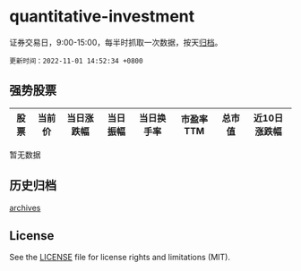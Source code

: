 # quantitative-investment

证券交易日，9:00-15:00，每半时抓取一次数据，按天[归档](archives)。

`更新时间：2022-11-01 14:52:34 +0800`

## 强势股票

|股票|当前价|当日涨跌幅|当日振幅|当日换手率|市盈率TTM|总市值|近10日涨跌幅|
|----|----|----|----|----|----|----|----|
暂无数据

## 历史归档

[archives](archives)

## License

See the [LICENSE](LICENSE) file for license rights and limitations (MIT).